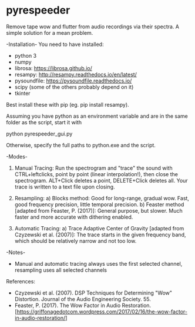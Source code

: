 # pyrespeeder
Remove tape wow and flutter from audio recordings via their spectra. A simple solution for a mean problem.

-Installation-
You need to have installed:
- python 3
- numpy
- librosa: https://librosa.github.io/
- resampy: http://resampy.readthedocs.io/en/latest/
- pysoundfile: https://pysoundfile.readthedocs.io/
- scipy (some of the others probably depend on it)
- tkinter

Best install these with pip (eg. pip install resampy).

Assuming you have python as an environment variable and are in the same folder as the script, start it with

python pyrespeeder_gui.py

Otherwise, specify the full paths to python.exe and the script.



-Modes-
1) Manual Tracing:
Run the spectrogram and "trace" the sound with CTRL+leftclicks, point by point (linear interpolation!), then close the spectrogram. ALT+Click deletes a point, DELETE+Click deletes all. Your trace is written to a text file upon closing.

2) Resampling:
a) Blocks method:
Good for long-range, gradual wow. Fast, good frequency precision, little temporal precision.
b) Feaster method [adapted from Feaster, P. (2017)]:
General purpose, but slower. Much faster and more accurate with dithering enabled.

3) Automatic Tracing:
a) Trace Adaptive Center of Gravity [adapted from Czyzewski et al. (2007)]:
The trace starts in the given frequency band, which should be relatively narrow and not too low.


-Notes-
- Manual and automatic tracing always uses the first selected channel, resampling uses all selected channels


References:
- Czyzewski et al. (2007). DSP Techniques for Determining "Wow" Distortion. Journal of the Audio Engineering Society. 55.
- Feaster, P. (2017). The Wow Factor in Audio Restoration. [https://griffonagedotcom.wordpress.com/2017/02/16/the-wow-factor-in-audio-restoration/]
